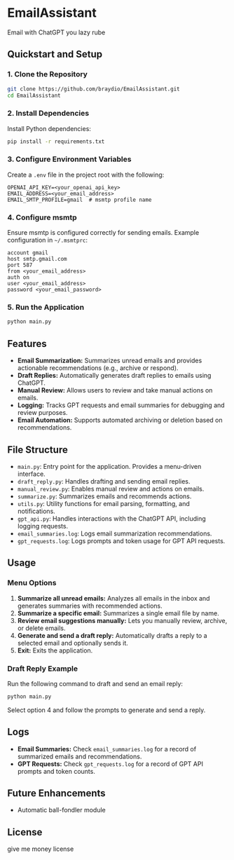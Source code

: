 # EmailAssistant

Email with ChatGPT you lazy rube

## Quickstart and Setup

### 1. Clone the Repository
```bash
git clone https://github.com/braydio/EmailAssistant.git
cd EmailAssistant
```

### 2. Install Dependencies
Install Python dependencies:
```bash
pip install -r requirements.txt
```

### 3. Configure Environment Variables
Create a `.env` file in the project root with the following:
```env
OPENAI_API_KEY=<your_openai_api_key>
EMAIL_ADDRESS=<your_email_address>
EMAIL_SMTP_PROFILE=gmail  # msmtp profile name
```

### 4. Configure msmtp
Ensure msmtp is configured correctly for sending emails. Example configuration in `~/.msmtprc`:
```plaintext
account gmail
host smtp.gmail.com
port 587
from <your_email_address>
auth on
user <your_email_address>
password <your_email_password>
```

### 5. Run the Application
```bash
python main.py
```

## Features
- **Email Summarization:** Summarizes unread emails and provides actionable recommendations (e.g., archive or respond).
- **Draft Replies:** Automatically generates draft replies to emails using ChatGPT.
- **Manual Review:** Allows users to review and take manual actions on emails.
- **Logging:** Tracks GPT requests and email summaries for debugging and review purposes.
- **Email Automation:** Supports automated archiving or deletion based on recommendations.

## File Structure
- `main.py`: Entry point for the application. Provides a menu-driven interface.
- `draft_reply.py`: Handles drafting and sending email replies.
- `manual_review.py`: Enables manual review and actions on emails.
- `summarize.py`: Summarizes emails and recommends actions.
- `utils.py`: Utility functions for email parsing, formatting, and notifications.
- `gpt_api.py`: Handles interactions with the ChatGPT API, including logging requests.
- `email_summaries.log`: Logs email summarization recommendations.
- `gpt_requests.log`: Logs prompts and token usage for GPT API requests.

## Usage
### Menu Options
1. **Summarize all unread emails:** Analyzes all emails in the inbox and generates summaries with recommended actions.
2. **Summarize a specific email:** Summarizes a single email file by name.
3. **Review email suggestions manually:** Lets you manually review, archive, or delete emails.
4. **Generate and send a draft reply:** Automatically drafts a reply to a selected email and optionally sends it.
5. **Exit:** Exits the application.

### Draft Reply Example
Run the following command to draft and send an email reply:
```bash
python main.py
```
Select option 4 and follow the prompts to generate and send a reply.

## Logs
- **Email Summaries:** Check `email_summaries.log` for a record of summarized emails and recommendations.
- **GPT Requests:** Check `gpt_requests.log` for a record of GPT API prompts and token counts.

## Future Enhancements
- Automatic ball-fondler module

## License
give me money license
